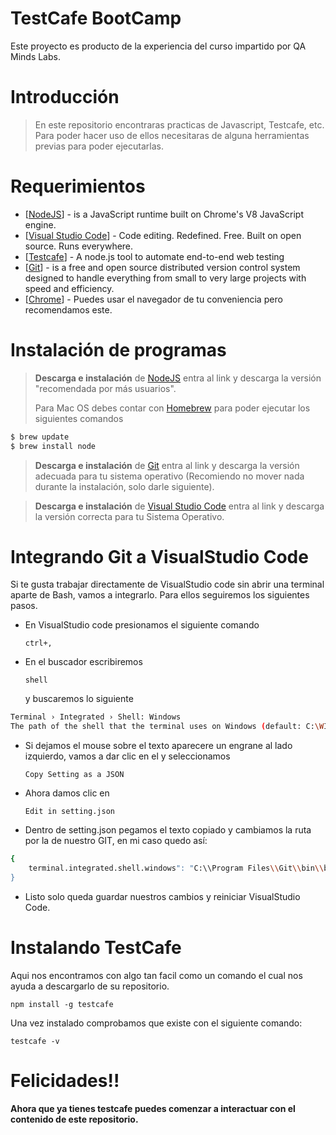 # TestCafe BootCamp
Este proyecto es producto de la experiencia del curso impartido por QA Minds Labs.

# Introducción
> En este repositorio encontraras practicas de Javascript, Testcafe, etc. Para poder hacer uso de ellos necesitaras de alguna herramientas previas para poder ejecutarlas.

# Requerimientos
* [<a href="https://nodejs.org/en/download/" rel="nofollow">NodeJS</a>] - is a JavaScript runtime built on Chrome's V8 JavaScript engine.
* [<a href="https://code.visualstudio.com/download" rel="nofollow">Visual Studio Code</a>] - Code editing. Redefined. Free. Built on open source. Runs everywhere.
* [<a href="https://devexpress.github.io/testcafe/" rel="nofollow">Testcafe</a>] - A node.js tool to automate end-to-end web testing
* [<a href="https://git-scm.com/downloads" rel="nofollow">Git</a>] - is a free and open source distributed version control system designed to handle everything from small to very large projects with speed and efficiency.
* [<a href="https://www.google.com/chrome/" rel="nofollow">Chrome</a>] - Puedes usar el navegador de tu conveniencia pero recomendamos este.

# Instalación de programas

> **Descarga e instalación** de <a href="https://nodejs.org/en/download/" rel="nofollow">NodeJS</a> entra al link y descarga la versión "recomendada por más usuarios".<p>
Para Mac OS debes contar con <a href="https://osxdaily.com/2018/03/07/how-install-homebrew-mac-os/">Homebrew</a> para poder ejecutar los siguientes comandos
```sh
$ brew update
$ brew install node
```

>**Descarga e instalación** de <a href="https://git-scm.com/downloads" rel="nofollow" _istranslated="1">Git</a> entra al link y descarga la versión adecuada para tu sistema operativo (Recomiendo no mover nada durante la instalación, solo darle siguiente).

> **Descarga e instalación** de <a href="https://code.visualstudio.com/download" rel="nofollow">Visual Studio Code</a> entra al link y descarga la versión correcta para tu Sistema Operativo.

# Integrando Git a VisualStudio Code
Si te gusta trabajar directamente de VisualStudio code sin abrir una terminal aparte de Bash, vamos a integrarlo.
Para ellos seguiremos los siguientes pasos.
- En VisualStudio code presionamos el siguiente comando<p> `ctrl+,`<p>
- En el buscador escribiremos <p>`shell`<p> y buscaremos lo siguiente
```sh 
Terminal › Integrated › Shell: Windows
The path of the shell that the terminal uses on Windows (default: C:\WINDOWS\System32\WindowsPowerShell\v1.0\powershell.exe).
```
- Si dejamos el mouse sobre el texto aparecere un engrane al lado izquierdo, vamos a dar clic en el y seleccionamos<p> `Copy Setting as a JSON`<p>
- Ahora damos clic en <p>`Edit in setting.json`<p>
- Dentro de setting.json pegamos el texto copiado y cambiamos la ruta por la de nuestro GIT, en mi caso quedo así:
````sh
{
    terminal.integrated.shell.windows": "C:\\Program Files\\Git\\bin\\bash.exe"
}
````
- Listo solo queda guardar nuestros cambios y reiniciar VisualStudio Code.

# Instalando TestCafe
Aqui nos encontramos con algo tan facil como un comando el cual nos ayuda a descargarlo de su repositorio.<p>
`npm install -g testcafe`<p>
Una vez instalado comprobamos que existe con el siguiente comando:<p>
`testcafe -v`
  
# Felicidades!!

**Ahora que ya tienes testcafe puedes comenzar a interactuar con el contenido de este repositorio.**
